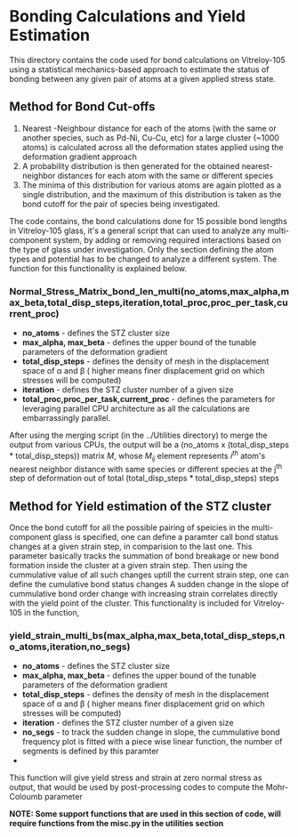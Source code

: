 # Bonding Calculations and Yield Estimation
This directory contains the code used for bond calculations on Vitreloy-105 using a statistical mechanics-based approach to estimate the status of bonding between any given pair of atoms at a given applied stress state.


## Method for Bond Cut-offs
1. Nearest -Neighbour distance for each of the atoms (with the same or another species, such as Pd-Ni, Cu-Cu, etc) for a large cluster (~1000 atoms) is calculated across all the deformation states applied using the deformation gradient approach
2. A probability distribution is then generated for the obtained nearest-neighbor distances for each atom with the same or different species
3. The minima of this distribution for various atoms are again plotted as a single distribution, and the maximum of this distribution is taken as the bond cutoff for the pair of species being investigated.

The code contains, the bond calculations done for 15 possible bond lengths in Vitreloy-105 glass, it's a general script that can used to analyze any multi-component system, by adding or removing required interactions based on the type of glass under investigation. Only the section defining the atom types and potential has to be changed to analyze a different system. The function for this functionality is explained below.

### Normal_Stress_Matrix_bond_len_multi(no_atoms,max_alpha,max_beta,total_disp_steps,iteration,total_proc,proc_per_task,current_proc)
* **no_atoms** - defines the STZ cluster size
* **max_alpha, max_beta** - defines the upper bound of the tunable parameters of the deformation gradient
* **total_disp_steps** - defines the density of mesh in the displacement space of α and β ( higher means finer displacement grid on which stresses will be computed)
* **iteration** - defines the STZ cluster number of a given size
* **total_proc,proc_per_task,current_proc** - defines the parameters for leveraging parallel CPU architecture as all the calculations are embarrassingly parallel. 

After using the merging script (in the ../Utilities directory) to merge the output from various CPUs, the output will be a (no_atoms x (total_disp_steps * total_disp_steps)) matrix _M_, whose _M<sub>ij</sub>_ element represents _i<sup>th</sup>_ atom's nearest neighbor distance with same species or different species at the j<sup>th</sup> step of deformation out of total (total_disp_steps * total_disp_steps) steps

## Method for Yield estimation of the STZ cluster
Once the bond cutoff for all the possible pairing of speicies in the multi-component glass is specified, one can define a paramter call bond status changes at a given strain step, in comparision to the last one. This parameter basically tracks the summation of bond breakage or new bond formation inside the cluster at a given strain step. Then using the cummulative value of all such changes uptill the current strain step, one can define the cumulative bond status changes
A sudden change in the slope of cummulative bond order change with increasing strain correlates directly with the yield point of the cluster. This functionality is included for Vitreloy-105 in the function,

### yield_strain_multi_bs(max_alpha,max_beta,total_disp_steps,no_atoms,iteration,no_segs)
* **no_atoms** - defines the STZ cluster size
* **max_alpha, max_beta** - defines the upper bound of the tunable parameters of the deformation gradient
* **total_disp_steps** - defines the density of mesh in the displacement space of α and β ( higher means finer displacement grid on which stresses will be computed)
* **iteration** - defines the STZ cluster number of a given size
* **no_segs** - to track the sudden change in slope, the cummulative bond frequency plot is fitted with a piece wise linear function, the number of segments is defined by this paramter
* 
This function will give yield stress and strain at zero normal stress as output, that would be used by post-processing codes to compute the Mohr-Coloumb parameter

**NOTE: Some support functions that are used in this section of code, will require functions from the misc.py in the utilities section**








